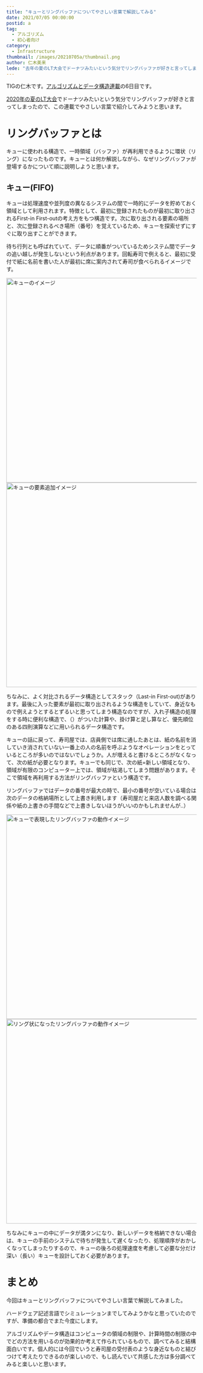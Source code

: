 ```yaml
---
title: "キューとリングバッファについてやさしい言葉で解説してみる"
date: 2021/07/05 00:00:00
postid: a
tag:
  - アルゴリズム
  - 初心者向け
category:
  - Infrastructure
thumbnail: /images/20210705a/thumbnail.png
author: 仁木美来
lede: "去年の夏のLT大会でドーナツみたいという気分でリングバッファが好きと言ってしまったので、この連載でやさしい言葉で紹介してみようと思います。キューに使われる構造で、一時領域（バッファ）が再利用できるように環状（リング）になったものです。キューとは何か解説しながら、なぜリングバッファが登場するかについて順に説明しようと思います。"
---
```

TIGの仁木です。[アルゴリズムとデータ構造連載](/articles/20210628a/)の6日目です。

[2020年の夏のLT大会](/articles/20200923/#Talk7-%E4%BB%81%E6%9C%A8%E3%81%95%E3%82%93-%E3%83%AA%E3%83%A2%E3%83%BC%E3%83%88%E6%96%B0%E4%BA%BA%E7%A0%94%E4%BF%AE%E4%B8%8B%E3%81%A7%E7%AB%B6%E6%8A%80%E3%83%97%E3%83%AD%E3%82%B0%E3%83%A9%E3%83%9F%E3%83%B3%E3%82%B0%E3%81%AE%E3%83%90%E3%83%BC%E3%83%81%E3%83%A3%E3%83%AB%E3%82%B3%E3%83%B3%E3%83%86%E3%82%B9%E3%83%88%E3%82%92%E5%AE%9F%E6%96%BD%E3%81%97%E3%81%9F%E8%A9%B1)でドーナツみたいという気分でリングバッファが好きと言ってしまったので、この連載でやさしい言葉で紹介してみようと思います。

# リングバッファとは

キューに使われる構造で、一時領域（バッファ）が再利用できるように環状（リング）になったものです。キューとは何か解説しながら、なぜリングバッファが登場するかについて順に説明しようと思います。

## キュー(FIFO)

キューは処理速度や並列度の異なるシステムの間で一時的にデータを貯めておく領域として利用されます。特徴として、最初に登録されたものが最初に取り出されるFirst-in First-outの考え方をもつ構造です。次に取り出される要素の場所と、次に登録されるべき場所（番号）を覚えているため、キューを探索せずにすぐに取り出すことができます。

待ち行列とも呼ばれていて、データに順番がついているためシステム間でデータの追い越しが発生しないという利点があります。回転寿司で例えると、最初に受付で紙に名前を書いた人が最初に席に案内されて寿司が食べられるイメージです。

<img src="/images/20210705a/キュー.png" alt="キューのイメージ" width="960" height="540" loading="lazy">

<img src="/images/20210705a/キュー２.png" alt="キューの要素追加イメージ" width="960" height="540" loading="lazy">

ちなみに、よく対比されるデータ構造としてスタック（Last-in First-out)があります。最後に入った要素が最初に取り出されるような構造をしていて、身近なもので例えようとするとずるいと思ってしまう構造なのですが、入れ子構造の処理をする時に便利な構造で、（）がついた計算や、掛け算と足し算など、優先順位のある四則演算などに用いられるデータ構造です。

キューの話に戻って、寿司屋では、店員側では席に通したあとは、紙の名前を消していき消されていない一番上の人の名前を呼ぶようなオペレーションをとっているところが多いのではないでしょうか。人が増えると書けるところがなくなって、次の紙が必要となります。キューでも同じで、次の紙=新しい領域となり、領域が有限のコンピューター上では、領域が枯渇してしまう問題があります。そこで領域を再利用する方法がリングバッファという構造です。

リングバッファではデータの番号が最大の時で、最小の番号が空いている場合は次のデータの格納場所として上書き利用します（寿司屋だと来店人数を調べる関係や紙の上書きの手間などで上書きしないほうがいいのかもしれませんが..）

<img src="/images/20210705a/無題のプレゼンテーション_(1).png" alt="キューで表現したリングバッファの動作イメージ" width="960" height="540" loading="lazy">

<img src="/images/20210705a/無題のプレゼンテーション_(4).png" alt="リング状になったリングバッファの動作イメージ" width="960" height="540" loading="lazy">

ちなみにキューの中にデータが満タンになり、新しいデータを格納できない場合は、キューの手前のシステムで待ちが発生して遅くなったり、処理順序がおかしくなってしまったりするので、キューの後ろの処理速度を考慮して必要な分だけ深い（長い）キューを設計しておく必要があります。

# まとめ

今回はキューとリングバッファについてやさしい言葉で解説してみました。

ハードウェア記述言語でシミュレーションまでしてみようかなと思っていたのですが、準備の都合でまた今度にします。

アルゴリズムやデータ構造はコンピュータの領域の制限や、計算時間の制限の中でどの方法を用いるのが効果的か考えて作られているもので、調べてみると結構面白いです。個人的には今回でいうと寿司屋の受付表のような身近なものと結びつけて考えたりできるのが楽しいので、もし読んでいて共感した方は多分調べてみると楽しいと思います。
